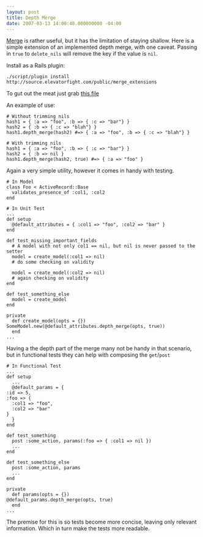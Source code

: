 ```yaml
---
layout: post
title: Depth Merge
date: 2007-03-13 14:00:48.000000000 -04:00
---
```

[Merge](http://www.ruby-doc.org/core/classes/Hash.html#M002908) is rather useful, but it has the limitation of staying shallow. Here is a simple extension of an implemented depth merge, with one caveat. Passing in `true` to `delete_nils` will remove the key if the value is `nil`.

Install as a Rails plugin:

    ./script/plugin install http://source.elevatorfight.com/public/merge_extensions


To gut out the meat just grab [this file](http://source.elevatorfight.com/public/merge_extensions/lib/merge_extensions.rb)

An example of use:

    # Without trimming nils
    hash1 = { :a => "foo", :b => { :c => "bar"} }
    hash2 = { :b => { :c => "blah"} }
    hash1.depth_merge(hash2) #=> { :a => "foo", :b => { :c => "blah"} }

    # With trimming nils
    hash1 = { :a => "foo", :b => { :c => "bar"} }
    hash2 = { :b => nil }
    hash1.depth_merge(hash2, true) #=> { :a => "foo" }

Again a very simple utility, however it comes in handy with testing.

    # In Model
    class Foo < ActiveRecord::Base
      validates_presence_of :col1, :col2
    end

    # In Unit Test
    ...
    def setup
      @default_attributes = { :col1 => "foo", :col2 => "bar" }
    end

    def test_missing_important_fields
      # A model with not only col1 == nil, but nil is never passed to the setter
      model = create_model(:col1 => nil)
      # do some checking on validity

      model = create_model(:col2 => nil)
      # again checking on validity
    end

    def test_something_else
      model = create_model
    end

    private
      def create_model(opts = {})
	SomeModel.new(@default_attributes.depth_merge(opts, true))
      end
    ...


Having a the depth part of the merge many not be handy in that scenario, but in functional tests they can help with composing the `get`/`post`

    # In Functional Test
    ...
    def setup
      ...
      @default_params = {
	:id => 5,
	:foo => {
	  :col1 => "foo",
	  :col2 => "bar"
	}
      }
    end

    def test_something
      post :some_action, params(:foo => { :col1 => nil })
      ...
    end

    def test_something_else
      post :some_action, params
      ...
    end

    private
      def params(opts = {})
	@default_params.depth_merge(opts, true)
      end
    ...


The premise for this is so tests become more concise, leaving only relevant information. Which in turn make the tests more readable.

